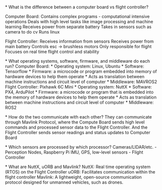 \* What is the difference between a computer board vs flight controller?

Computer Board: Contains complex programs - computational intensive
operations Deals with high level tasks like image processing and machine
learning Receives power from separate battery Takes in sensors such as
camera to do cv Runs linux

Flight Controller: Receives information from sensors Receives power from
main battery Controls esc -\> brushless motors Only responsible for
flight Focuses on real time flight control and stability

\* What operating systems, software, firmware, and middleware do each
run? Computer Board: \* Operating system: Linux, Ubuntu \* Software:
Tensorflow \* Firmware: a microcode or program embedded into memory of
hardware devices to help them operate \* Acts as translation between
machine instructions and circuit level of computer \* Middleware:
MAVROS2 Flight Controller: Pixhawk 6C Mini \* Operating system: NuttX \*
Software: PX4, ArduPilot \* Firmware: a microcode or program that is
embedded into the memory of hardware devices to help them operate \*
Acts as translation between machine instructions and circuit level of
computer \* Middleware: ROS2

\* How do the two communicate with each other? They can communicate
through Mavlink Protocol, where the Compute Board sends high level
commands and processed sensor data to the Flight Controller. And the
Flight Controller sends sensor readings and status updates to Computer
Board

\* Which sensors are processed by which processor? Cameras/LIDAR/etc. -
Perception Nodes, Raspberry Pi IMU, GPS, low-level sensors - Flight
Controller

\* What are NuttX, uORB and Mavlink? NuttX: Real time operating system
(RTOS) on the Flight Controller uORB: Facilitates communication within
the flight controller Mavlink: A lightweight, open-source communication
protocol designed for unmanned vehicles, such as drones.
